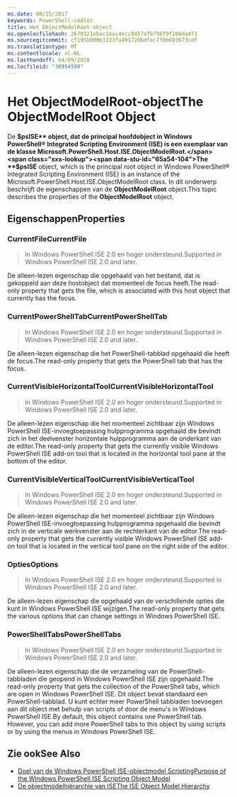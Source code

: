 ```yaml
---
ms.date: 08/25/2017
keywords: PowerShell-cmdlet
title: Het ObjectModelRoot-object
ms.openlocfilehash: 2670321ebac1eac4ecc8457afb796f9f260da471
ms.sourcegitcommit: cf195b090b3223fa4917206dfec7f0b603873cdf
ms.translationtype: MT
ms.contentlocale: nl-NL
ms.lasthandoff: 04/09/2018
ms.locfileid: "30954599"
---
```

# <a name="the-objectmodelroot-object"></a><span data-ttu-id="65a54-103">Het ObjectModelRoot-object</span><span class="sxs-lookup"><span data-stu-id="65a54-103">The ObjectModelRoot Object</span></span>

<span data-ttu-id="65a54-104">De **$psISE** object, dat de principal hoofdobject in Windows PowerShell® Integrated Scripting Environment (ISE) is een exemplaar van de klasse Microsoft.PowerShell.Host.ISE.ObjectModelRoot.</span><span class="sxs-lookup"><span data-stu-id="65a54-104">The **$psISE** object, which is the principal root object in Windows PowerShell® Integrated Scripting Environment (ISE) is an instance of the Microsoft.PowerShell.Host.ISE.ObjectModelRoot class.</span></span>
<span data-ttu-id="65a54-105">In dit onderwerp beschrijft de eigenschappen van de **ObjectModelRoot** object.</span><span class="sxs-lookup"><span data-stu-id="65a54-105">This topic describes the properties of the **ObjectModelRoot** object.</span></span>

## <a name="properties"></a><span data-ttu-id="65a54-106">Eigenschappen</span><span class="sxs-lookup"><span data-stu-id="65a54-106">Properties</span></span>

### <a name="currentfile"></a><span data-ttu-id="65a54-107">CurrentFile</span><span class="sxs-lookup"><span data-stu-id="65a54-107">CurrentFile</span></span>

> <span data-ttu-id="65a54-108">In Windows PowerShell ISE 2.0 en hoger ondersteund.</span><span class="sxs-lookup"><span data-stu-id="65a54-108">Supported in Windows PowerShell ISE 2.0 and later.</span></span>

<span data-ttu-id="65a54-109">De alleen-lezen eigenschap die opgehaald van het bestand, dat is gekoppeld aan deze hostobject dat momenteel de focus heeft.</span><span class="sxs-lookup"><span data-stu-id="65a54-109">The read-only property that gets the file, which is associated with this host object that currently has the focus.</span></span>

### <a name="currentpowershelltab"></a><span data-ttu-id="65a54-110">CurrentPowerShellTab</span><span class="sxs-lookup"><span data-stu-id="65a54-110">CurrentPowerShellTab</span></span>

> <span data-ttu-id="65a54-111">In Windows PowerShell ISE 2.0 en hoger ondersteund.</span><span class="sxs-lookup"><span data-stu-id="65a54-111">Supported in Windows PowerShell ISE 2.0 and later.</span></span>

<span data-ttu-id="65a54-112">De alleen-lezen eigenschap die het PowerShell-tabblad opgehaald die heeft de focus.</span><span class="sxs-lookup"><span data-stu-id="65a54-112">The read-only property that gets the PowerShell tab that has the focus.</span></span>

### <a name="currentvisiblehorizontaltool"></a><span data-ttu-id="65a54-113">CurrentVisibleHorizontalTool</span><span class="sxs-lookup"><span data-stu-id="65a54-113">CurrentVisibleHorizontalTool</span></span>

> <span data-ttu-id="65a54-114">In Windows PowerShell ISE 2.0 en hoger ondersteund.</span><span class="sxs-lookup"><span data-stu-id="65a54-114">Supported in Windows PowerShell ISE 2.0 and later.</span></span>

<span data-ttu-id="65a54-115">De alleen-lezen eigenschap die het momenteel zichtbaar zijn Windows PowerShell ISE-invoegtoepassing hulpprogramma opgehaald die bevindt zich in het deelvenster horizontale hulpprogramma aan de onderkant van de editor.</span><span class="sxs-lookup"><span data-stu-id="65a54-115">The read-only property that gets the currently visible Windows PowerShell ISE add-on tool that is located in the horizontal tool pane at the bottom of the editor.</span></span>

### <a name="currentvisibleverticaltool"></a><span data-ttu-id="65a54-116">CurrentVisibleVerticalTool</span><span class="sxs-lookup"><span data-stu-id="65a54-116">CurrentVisibleVerticalTool</span></span>

> <span data-ttu-id="65a54-117">In Windows PowerShell ISE 2.0 en hoger ondersteund.</span><span class="sxs-lookup"><span data-stu-id="65a54-117">Supported in Windows PowerShell ISE 2.0 and later.</span></span>

<span data-ttu-id="65a54-118">De alleen-lezen eigenschap die het momenteel zichtbaar zijn Windows PowerShell ISE-invoegtoepassing hulpprogramma opgehaald die bevindt zich in de verticale werkvenster aan de rechterkant van de editor.</span><span class="sxs-lookup"><span data-stu-id="65a54-118">The read-only property that gets the currently visible Windows PowerShell ISE add-on tool that is located in the vertical tool pane on the right side of the editor.</span></span>

### <a name="options"></a><span data-ttu-id="65a54-119">Opties</span><span class="sxs-lookup"><span data-stu-id="65a54-119">Options</span></span>

> <span data-ttu-id="65a54-120">In Windows PowerShell ISE 2.0 en hoger ondersteund.</span><span class="sxs-lookup"><span data-stu-id="65a54-120">Supported in Windows PowerShell ISE 2.0 and later.</span></span>

<span data-ttu-id="65a54-121">De alleen-lezen eigenschap die opgehaald van de verschillende opties die kunt in Windows PowerShell ISE wijzigen.</span><span class="sxs-lookup"><span data-stu-id="65a54-121">The read-only property that gets the various options that can change settings in Windows PowerShell ISE.</span></span>

### <a name="powershelltabs"></a><span data-ttu-id="65a54-122">PowerShellTabs</span><span class="sxs-lookup"><span data-stu-id="65a54-122">PowerShellTabs</span></span>

> <span data-ttu-id="65a54-123">In Windows PowerShell ISE 2.0 en hoger ondersteund.</span><span class="sxs-lookup"><span data-stu-id="65a54-123">Supported in Windows PowerShell ISE 2.0 and later.</span></span>

<span data-ttu-id="65a54-124">De alleen-lezen eigenschap die de verzameling van de PowerShell-tabbladen die geopend in Windows PowerShell ISE zijn opgehaald.</span><span class="sxs-lookup"><span data-stu-id="65a54-124">The read-only property that gets the collection of the PowerShell tabs, which are open in Windows PowerShell ISE.</span></span> <span data-ttu-id="65a54-125">Dit object bevat standaard een PowerShell-tabblad. U kunt echter meer PowerShell tabbladen toevoegen aan dit object met behulp van scripts of door de menu's in Windows PowerShell ISE.</span><span class="sxs-lookup"><span data-stu-id="65a54-125">By default, this object contains one PowerShell tab. However, you can add more PowerShell tabs to this object by using scripts or by using the menus in Windows PowerShell ISE.</span></span>

## <a name="see-also"></a><span data-ttu-id="65a54-126">Zie ook</span><span class="sxs-lookup"><span data-stu-id="65a54-126">See Also</span></span>

- [<span data-ttu-id="65a54-127">Doel van de Windows PowerShell ISE-objectmodel Scripting</span><span class="sxs-lookup"><span data-stu-id="65a54-127">Purpose of the Windows PowerShell ISE Scripting Object Model</span></span>](Purpose-of-the-Windows-PowerShell-ISE-Scripting-Object-Model.md)
- [<span data-ttu-id="65a54-128">De objectmodelhiërarchie van ISE</span><span class="sxs-lookup"><span data-stu-id="65a54-128">The ISE Object Model Hierarchy</span></span>](The-ISE-Object-Model-Hierarchy.md)